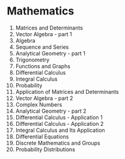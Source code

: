 # Mathematics

1. Matrices and Determinants
2. Vector Algebra - part 1
3. Algebra
4. Sequence and Series
5. Analytical Geometry - part 1
6. Trigonometry
7. Functions and Graphs
8. Differential Calculus
9. Integral Calculus
10. Probability
11. Application  of Matrices and Determinants
12. Vector Algebra - part 2
13. Complex Numbers
14. Analytical Geometry - part 2
15. Differential Calculus - Application 1
16. Differential Calculus - Application 2
17. Integral Calculus and Its Application
18. Differential Equations
19. Discrete Mathematics and Groups
20. Probability Distributions
